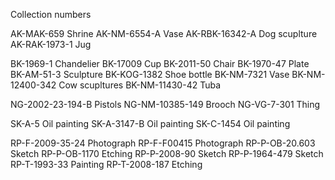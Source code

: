Collection numbers

AK-MAK-659        Shrine
AK-NM-6554-A      Vase
AK-RBK-16342-A    Dog scuplture
AK-RAK-1973-1     Jug

BK-1969-1         Chandelier
BK-17009          Cup
BK-2011-50        Chair
BK-1970-47        Plate
BK-AM-51-3        Sculpture
BK-KOG-1382       Shoe bottle
BK-NM-7321        Vase
BK-NM-12400-342   Cow scupltures
BK-NM-11430-42    Tuba

NG-2002-23-194-B  Pistols
NG-NM-10385-149   Brooch
NG-VG-7-301       Thing

SK-A-5            Oil painting
SK-A-3147-B       Oil painting
SK-C-1454         Oil painting

RP-F-2009-35-24   Photograph
RP-F-F00415       Photograph
RP-P-OB-20.603    Sketch
RP-P-OB-1170      Etching
RP-P-2008-90      Sketch
RP-P-1964-479     Sketch
RP-T-1993-33      Painting
RP-T-2008-187     Etching
